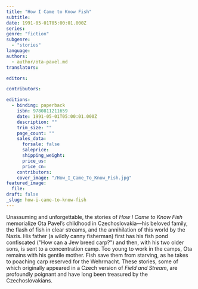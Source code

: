 ```yaml
---
title: "How I Came to Know Fish"
subtitle:
date: 1991-05-01T05:00:01.000Z
series:
genre: "fiction"
subgenre:
  - "stories"
language:
authors:
  - author/ota-pavel.md
translators:

editors:

contributors:

editions:
  - binding: paperback
    isbn: 9780811211659
    date: 1991-05-01T05:00:01.000Z
    description: ""
    trim_size: ""
    page_count: ""
    sales_data:
      forsale: false
      saleprice:
      shipping_weight:
      price_us:
      price_cn:
    contributors:
    cover_image: "/How_I_Came_To_Know_Fish.jpg"
featured_image:
  file:
draft: false
_slug: how-i-came-to-know-fish
---
```


Unassuming and unforgettable, the stories of _How I Came to Know Fish_ memorialize Ota Pavel’s childhood in Czechoslovakia––his beloved family, the flash of fish in clear streams, and the annihilation of this world by the Nazis. His father (a wildly canny fisherman) first has his fish pond confiscated ("How can a Jew breed carp?") and then, with his two older sons, is sent to a concentration camp. Too young to work in the camps, Ota remains with his gentile mother. Fish save them from starving, as he takes to poaching carp reserved for the Wehrmacht. These stories, some of which originally appeared in a Czech version of _Field and Stream_, are profoundly poignant and have long been treasured by the Czechoslovakians.

